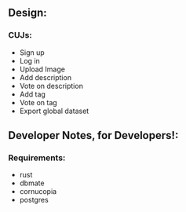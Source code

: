 
## Design:

### CUJs: 
- Sign up
- Log in
- Upload Image
- Add description
- Vote on description
- Add tag
- Vote on tag
- Export global dataset

## Developer Notes, for Developers!:

### Requirements: 
- rust
- dbmate
- cornucopia
- postgres